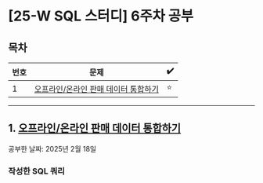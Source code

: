 # [25-W SQL 스터디] 6주차 공부

## 목차
|번호|문제|✔️|
|---|-----|---|
|1| [오프라인/온라인 판매 데이터 통합하기](##문제1)  |⭐|
---

## 1. [오프라인/온라인 판매 데이터 통합하기](https://school.programmers.co.kr/learn/courses/30/lessons/131537)
공부한 날짜: 2025년 2월 18일

### 작성한 SQL 쿼리
```SQL
```